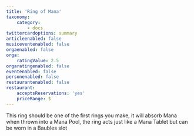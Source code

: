 ```yaml
---
title: 'Ring of Mana'
taxonomy:
    category:
        - docs
twittercardoptions: summary
articleenabled: false
musiceventenabled: false
orgaenabled: false
orga:
    ratingValue: 2.5
orgaratingenabled: false
eventenabled: false
personenabled: false
restaurantenabled: false
restaurant:
    acceptsReservations: 'yes'
    priceRange: $
---
```


This ring should be one of the first rings you make, it will absorb Mana when thrown into a Mana Pool, the ring acts just like a Mana Tablet but can be worn in a Baubles slot